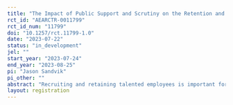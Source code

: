 ```yaml
---
title: "The Impact of Public Support and Scrutiny on the Retention and Recruitment of Law Enforcement Officers"
rct_id: "AEARCTR-0011799"
rct_id_num: "11799"
doi: "10.1257/rct.11799-1.0"
date: "2023-07-22"
status: "in_development"
jel: ""
start_year: "2023-07-24"
end_year: "2023-08-25"
pi: "Jason Sandvik"
pi_other: ""
abstract: "Recruiting and retaining talented employees is important for organizational success. Scholars have examined various individual factors (e.g., demographic characteristics, employee work attitudes, employee motivation) and organizational factors (e.g., human resource management practices, job characteristics, work environment) that affect (i) incumbent employees’ retention and turnover intentions and (ii) prospective employees’ likelihood of applying for and accepting certain jobs. However, most of these studies have focused on careers in the private sector, which are not often impacted by perceptions of public support or scrutiny. In this study, we examine the impact that perceptions of public support and scrutiny have on one’s willingness to pursue or continue a career as a law enforcement officer. Public support for law enforcement is a highly polarized topic in the United States, making this the ideal setting to determine whether the public’s perception of a group of workers impacts the recruitment and retention of those individuals."
layout: registration
---
```


